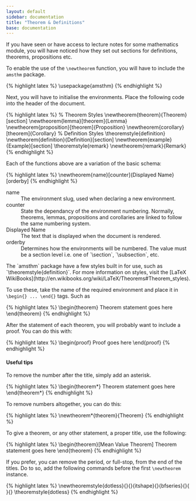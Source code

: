 ```yaml
---
layout: default
sidebar: documentation
title: "Theorem & Definitions"
base: documentation
---
```


If you have seen or have access to lecture notes for some mathematics module, you will have noticed how they set out sections for definitions, theorems, propositions etc.

To enable the use of the `\newtheorem` function, you will have to include the `amsthm` package.

{% highlight latex %}
\usepackage{amsthm}
{% endhighlight %}

Next, you will have to initialise the environments. Place the following code into the header of the document.

{% highlight latex %}
% Theorem Styles
\newtheorem{theorem}{Theorem}[section]
\newtheorem{lemma}[theorem]{Lemma}
\newtheorem{proposition}[theorem]{Proposition}
\newtheorem{corollary}[theorem]{Corollary}
% Definition Styles
\theoremstyle{definition}
\newtheorem{definition}{Definition}[section]
\newtheorem{example}{Example}[section]
\theoremstyle{remark}
\newtheorem{remark}{Remark}
{% endhighlight %}

Each of the functions above are a variation of the basic schema:

{% highlight latex %}
\newtheorem{name}[counter]{Displayed Name}[orderby]
{% endhighlight %}

<dl>
	<dt>name</dt>
		<dd>The environment slug, used when declaring a new environment.</dd>
	<dt>counter</dt>
		<dd>State the dependancy of the environment numbering. Normally, theorems, lemmas, propositions and corollaries are linked to follow the same numbering system.</dd>
	<dt>Displayed Name</dt>
		<dd>The text that is displayed when the document is rendered.</dd>
	<dt>orderby</dt>
		<dd>Determines how the environments will be numbered. The value must be a section level i.e. one of `\section`, `\subsection`, etc.</dd>
</dl>
The `amsthm` package have a few styles built in for use, such as `\theoremstyle{definition}`. For more information on styles, visit the [LaTeX WikiBooks](http://en.wikibooks.org/wiki/LaTeX/Theorems#Theorem_styles).

To use these, take the name of the required environment and place it in `\begin{} ... \end{}` tags. Such as

{% highlight latex %}
\begin{theorem}
  Theorem statement goes here
\end{theorem}
{% endhighlight %}

After the statement of each theorem, you will probably want to include a proof. You can do this with:

{% highlight latex %}
\begin{proof}
  Proof goes here
\end{proof}
{% endhighlight %}

#### Useful tips

To remove the number after the title, simply add an asterisk.

{% highlight latex %}
\begin{theorem*}
  Theorem statement goes here
\end{theorem*}
{% endhighlight %}

To remove numbers altogether, you can do this:

{% highlight latex %}
\newtheorem*{theorem}{Theorem}
{% endhighlight %}

To give a theorem, or any other statement, a proper title, use the following:

{% highlight latex %}
\begin{theorem}[Mean Value Theorem]
  Theorem statement goes here
\end{theorem}
{% endhighlight %}

If you prefer, you can remove the period, or full-stop, from the end of the titles. Do to so, add the following commands before the first `\newtheorem` instance.

{% highlight latex %}
\newtheoremstyle{dotless}{}{}{itshape}{}{bfseries}{}{ }{}
\theoremstyle{dotless}
{% endhighlight %}
